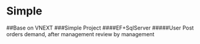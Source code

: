 # Simple
##Base on VNEXT
###Simple Project
####EF+SqlServer
#####User Post orders demand, after management review by management
